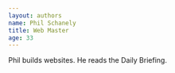 ```yaml
---
layout: authors
name: Phil Schanely
title: Web Master
age: 33
---
```


Phil builds websites. He reads the Daily Briefing.
